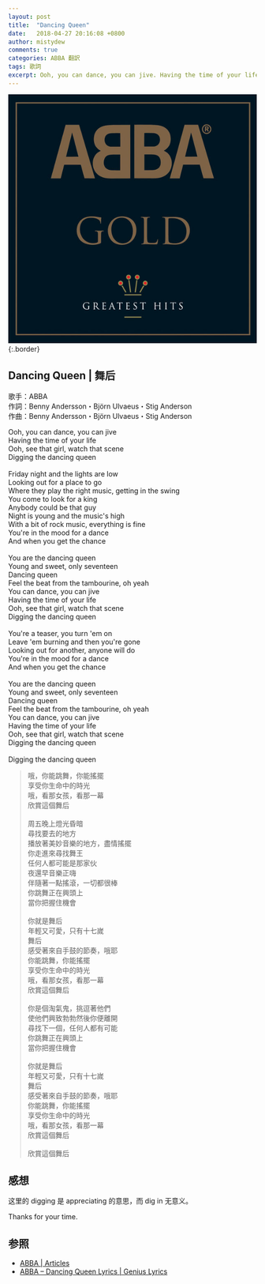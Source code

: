 ```yaml
---
layout: post
title:  "Dancing Queen"
date:   2018-04-27 20:16:08 +0800
author: mistydew
comments: true
categories: ABBA 翻訳
tags: 歌詞
excerpt: Ooh, you can dance, you can jive. Having the time of your life. Ooh, see that girl, watch that scene. Digging the dancing queen.
---
```

![GOLD GREATEST HITS](/images/cover/misc/GOLD%20GREATEST%20HITS.jpg){:.border}

## Dancing Queen | 舞后

歌手：ABBA<br>
作詞：Benny Andersson・Björn Ulvaeus・Stig Anderson<br>
作曲：Benny Andersson・Björn Ulvaeus・Stig Anderson

<div class="lyric-original">
<p>
Ooh, you can dance, you can jive<br>
Having the time of your life<br>
Ooh, see that girl, watch that scene<br>
Digging the dancing queen<br>
<br>
Friday night and the lights are low<br>
Looking out for a place to go<br>
Where they play the right music, getting in the swing<br>
You come to look for a king<br>
Anybody could be that guy<br>
Night is young and the music's high<br>
With a bit of rock music, everything is fine<br>
You're in the mood for a dance<br>
And when you get the chance<br>
<br>
You are the dancing queen<br>
Young and sweet, only seventeen<br>
Dancing queen<br>
Feel the beat from the tambourine, oh yeah<br>
You can dance, you can jive<br>
Having the time of your life<br>
Ooh, see that girl, watch that scene<br>
Digging the dancing queen<br>
<br>
You're a teaser, you turn 'em on<br>
Leave 'em burning and then you're gone<br>
Looking out for another, anyone will do<br>
You're in the mood for a dance<br>
And when you get the chance<br>
<br>
You are the dancing queen<br>
Young and sweet, only seventeen<br>
Dancing queen<br>
Feel the beat from the tambourine, oh yeah<br>
You can dance, you can jive<br>
Having the time of your life<br>
Ooh, see that girl, watch that scene<br>
Digging the dancing queen<br>
<br>
Digging the dancing queen
</p>
</div>

<div class="lyric-translation">
<blockquote>
哦，你能跳舞，你能搖擺<br>
享受你生命中的時光<br>
哦，看那女孩，看那一幕<br>
欣賞這個舞后<br>
<br>
周五晚上燈光昏暗<br>
尋找要去的地方<br>
播放著美妙音樂的地方，盡情搖擺<br>
你走進來尋找舞王<br>
任何人都可能是那家伙<br>
夜還早音樂正嗨<br>
伴隨著一點搖滾，一切都很棒<br>
你跳舞正在興頭上<br>
當你把握住機會<br>
<br>
你就是舞后<br>
年輕又可愛，只有十七嵗<br>
舞后<br>
感受著來自手鼓的節奏，哦耶<br>
你能跳舞，你能搖擺<br>
享受你生命中的時光<br>
哦，看那女孩，看那一幕<br>
欣賞這個舞后<br>
<br>
你是個淘氣鬼，挑逗著他們<br>
使他們興致勃勃然後你便離開<br>
尋找下一個，任何人都有可能<br>
你跳舞正在興頭上<br>
當你把握住機會<br>
<br>
你就是舞后<br>
年輕又可愛，只有十七嵗<br>
舞后<br>
感受著來自手鼓的節奏，哦耶<br>
你能跳舞，你能搖擺<br>
享受你生命中的時光<br>
哦，看那女孩，看那一幕<br>
欣賞這個舞后<br>
<br>
欣賞這個舞后
</blockquote>
</div>

## 感想

这里的 digging 是 appreciating 的意思，而 dig in 无意义。

Thanks for your time.

## 参照

* [ABBA \| Articles](https://abbasite.com)
* [ABBA – Dancing Queen Lyrics \| Genius Lyrics](https://genius.com/Abba-dancing-queen-lyrics)
